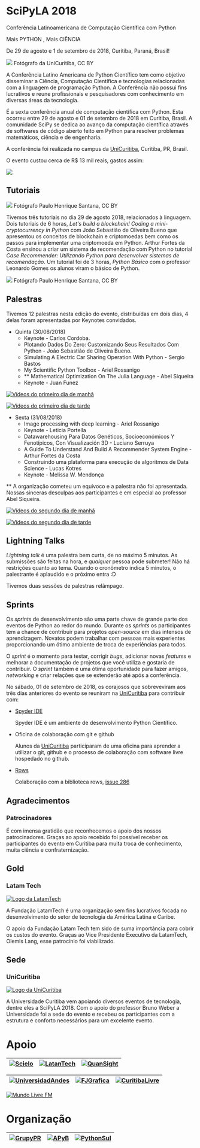 # SciPyLA 2018

Conferência Latinoamericana de Computação Científica com Python

Mais PYTHON , Mais CIÊNCIA 

De 29 de agosto e 1 de setembro de 2018, Curitiba, Paraná, Brasil!

![](../../assets/img/the_community.jpg)
Fotógrafo da UniCuritiba, CC BY

A Conferência Latino Americana de Python Científico tem como objetivo disseminar a Ciência, Computação Científica e tecnologias relacionadas com a linguagem de programação Python. A Conferência não possui fins lucrativos e reune profissionais e pesquisadores com conhecimento em diversas áreas da tecnologia.

É a sexta conferência anual de computação científica com Python. Esta ocorreu entre 29 de agosto e 01 de setembro de 2018 em Curitiba, Brasil. A comunidade SciPy se dedica ao avanço da computação científica através de softwares de código aberto feito em Python para resolver problemas matemáticos, ciência e de engenharia.

A conferência foi realizada no campus da [UniCuritiba](http://unicuritiba.edu.br/), Curitiba, PR, Brasil.

O evento custou cerca de R$ 13 mil reais, gastos assim:

![](../../assets/img/custos.png)

## Tutoriais

![](../../assets/img/IMG_20180829_172758224.jpg)
Fotógrafo Paulo Henrique Santana, CC BY

Tivemos três tutoriais no dia 29 de agosto 2018, relacionados à linguagem. Dois tutoriais de 6 horas, _Let's build a blockchain! Coding a mini-cryptocurrency in Python_ com João Sebastião de Oliveira Bueno que apresentou os conceitos de blockchain e criptomoedas bem como os passos para implementar uma criptomoeda em Python. Arthur Fortes da Costa ensinou a criar um sistema de recomendação com Python no tutorial _Case Recommender: Utilizando Python para desenvolver sistemas de recomendação_. Um tutorial foi de 3 horas, _Python Básico_ com o professor Leonardo Gomes os alunos viram o básico de Python.

![](../../assets/img/IMG_20180829_172928735_HDR.jpg)
Fotógrafo Paulo Henrique Santana, CC BY

## Palestras

Tivemos 12 palestras nesta edição do evento, distribuídas em dois dias, 4 delas foram apresentadas por Keynotes convidados.

- Quinta (30/08/2018)
  - Keynote - Carlos Cordoba.
  - Plotando Dados Do Zero: Customizando Seus Resultados Com Python - João Sebastião de Oliveira Bueno.
  - Simulating A Electric Car Sharing Operation With Python - Sergio Bastos
  - My Scientific Python Toolbox - Ariel Rossanigo
  - ** Mathematical Optimization On The Julia Language - Abel Siqueira
  - Keynote - Juan Funez

[![Vídeos do primeiro dia de manhã](http://img.youtube.com/vi/bHiVZyjaVNs/0.jpg)](http://www.youtube.com/watch?v=bHiVZyjaVNs "Video das palestras do primeiro dia de manhã.")

[![Vídeos do primeiro dia de tarde](http://img.youtube.com/vi/wMTYFuA7uU4/0.jpg)](http://www.youtube.com/watch?v=wMTYFuA7uU4 "Video das palestras do primeiro dia de tarde.")

- Sexta (31/08/2018)
  - Image processing with deep learning - Ariel Rossanigo
  - Keynote - Leticia Portella
  - Datawarehousing Para Datos Genéticos, Socioeconómicos Y Fenotípicos, Con Visualización 3D - Luciano Serruya
  - A Guide To Understand And Build A Recommender System Engine - Arthur Fortes da Costa
  - Construindo uma plataforma para execução de algoritmos de Data Science - Lucas Kotres
  - Keynote - Melissa W. Mendonça

** A organização cometeu um equivoco e a palestra não foi apresentada. Nossas sinceras desculpas aos participantes e em especial ao professor Abel Siqueira.

[![Vídeos do segundo dia de manhã](http://img.youtube.com/vi/2sZMK6U0res/0.jpg)](http://www.youtube.com/watch?v=2sZMK6U0res "Video das palestras do segundo dia de manhã.")

[![Vídeos do segundo dia de tarde](http://img.youtube.com/vi/CKebmROc04g/0.jpg)](http://www.youtube.com/watch?v=CKebmROc04g "Video das palestras do segundo dia de tarde.")

## Lightning Talks

_Lightning talk_ é uma palestra bem curta, de no máximo 5 minutos. As submissões são feitas na hora, e _qualquer_ pessoa pode submeter! Não há restrições quanto ao tema. Quando o cronômetro indica 5 minutos, o palestrante é aplaudido e o próximo entra :D

Tivemos duas sessões de palestras relâmpago.

## Sprints

Os *sprints* de desenvolvimento são uma parte chave de grande parte dos eventos de Python ao redor do mundo. Durante os *sprints* os participantes tem a chance de contribuir para projetos *open-source* em dias intensos de aprendizagem. Novatos podem trabalhar com pessoas mais experientes proporcionando um ótimo ambiente de troca de experiências para todos.

O *sprint* é o momento para testar, corrigir *bugs*, adicionar novas *features* e melhorar a documentação de projetos que você utiliza e gostaria de contribuir. O *sprint* também é uma ótima oportunidade para fazer amigos, *networking* e criar relações que se extenderão até após a conferência.

No sábado, 01 de setembro de 2018, os corajosos que sobreveviram aos três dias anteriores do evento se reuniram na [UniCuritiba](http://unicuritiba.edu.br/) para contribuir com:

* [Spyder IDE](https://github.com/spyder-ide/spyder)

  Spyder IDE é um ambiente de desenvolvimento Python Científico.

* Oficina de colaboração com git e github

  Alunos da [UniCuritiba](http://unicuritiba.edu.br/) participaram de uma oficina para aprender a utilizar o git, github e o processo de colaboração com software livre hospedado no github.

* [Rows](https://github.com/turicas/rows)

  Colaboração com a biblioteca rows, [issue 286](https://github.com/turicas/rows/issues/286)

## Agradecimentos

### Patrocinadores

É com imensa gratidão que reconhecemos o apoio dos nossos patrocinadores. Graças ao apoio recebido foi possível receber os participantes do evento em Curitiba para muita troca de conhecimento, muita ciência e confraternização.

## **Gold**

### Latam Tech

[![Logo da LatamTech](../../assets/img/logo_latan_tech.png)](http://latamtech.foundation/)

A Fundação LatamTech é uma organização sem fins lucrativos focada no desenvolvimento do setor de tecnologia da América Latina e Caribe.

O apoio da Fundação Latam Tech tem sido de suma importância para cobrir os custos do evento. Graças ao Vice Presidente Executivo da LatamTech, Olemis Lang, esse patrocínio foi viabilizado.

## **Sede**

###  UniCuritiba

[![Logo da UniCuritiba](../../assets/img/logomarca_unicuritiba.png)](http://unicuritiba.edu.br/)


A Universidade Curitiba vem apoiando diversos eventos de tecnologia, dentre eles a SciPyLA 2018. Com o apoio do professor Bruno Weber a Universidade foi a sede do evento e recebeu os participantes com a estrutura e conforto necessários para um excelente evento.

# Apoio

| [![Scielo](../../assets/img/sponsors/logo_SciELO-hz.png)](http://www.scielo.org) | [![LatanTech](../../assets/img/sponsors/logo_latan_tech_h200.png)](http://latamtech.foundation/) | [![QuanSight](../../assets/img/sponsors/logo_quan_sight-hz.png)](https://www.quansight.com/) |
|:---:|:---:|:---:|

| [![UniversidadAndes](../../assets/img/sponsors/logo_uniandes_h100.png)](https://uniandes.edu.co/) | [![FJGrafica](../../assets/img/sponsors/logo_grafica-hz.png)](https://www.fjhomeoffice.com/) | [![CuritibaLivre](../../assets/img/sponsors/logo_curitibalivre_hz.png)](http://curitibalivre.org.br) |
|:---:|:---:|:---:|

[![Mundo Livre FM](../../assets/img/sponsors/logo_mundolivre.png)](http://www.mundolivrefm.com.br/)

#  Organização

| [![GrupyPR](../../assets/img/sponsors/grupypr-hz.png)](https://grupypr.github.io/) | [![APyB](../../assets/img/sponsors/apyb-hz.png)](http://associacao.python.org.br/) | [![PythonSul](../../assets/img/sponsors/pythonsul-hz.png)](https://pythonsul.org/) |
|:---:|:---:|:---:|
